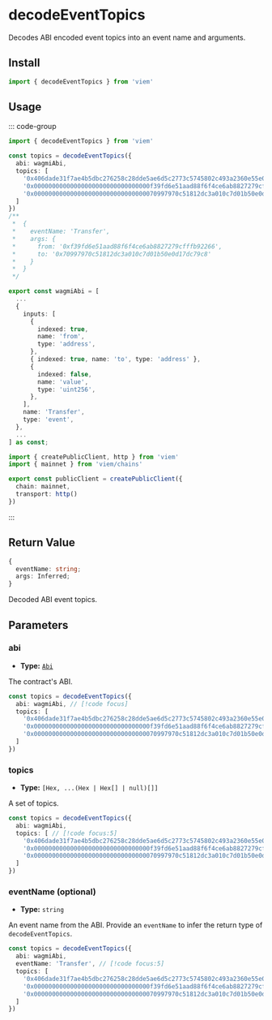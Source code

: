 # decodeEventTopics

Decodes ABI encoded event topics into an event name and arguments.

## Install

```ts
import { decodeEventTopics } from 'viem'
```

## Usage

::: code-group

```ts [example.ts]
import { decodeEventTopics } from 'viem'

const topics = decodeEventTopics({
  abi: wagmiAbi,
  topics: [
    '0x406dade31f7ae4b5dbc276258c28dde5ae6d5c2773c5745802c493a2360e55e0', 
    '0x00000000000000000000000000000000f39fd6e51aad88f6f4ce6ab8827279cfffb92266', 
    '0x0000000000000000000000000000000070997970c51812dc3a010c7d01b50e0d17dc79c8'
  ]
})
/**
 *  {
 *    eventName: 'Transfer',
 *    args: {
 *      from: '0xf39fd6e51aad88f6f4ce6ab8827279cfffb92266',
 *      to: '0x70997970c51812dc3a010c7d01b50e0d17dc79c8'
 *    }
 *  }
 */
```

```ts
export const wagmiAbi = [
  ...
  {
    inputs: [
      {
        indexed: true,
        name: 'from',
        type: 'address',
      },
      { indexed: true, name: 'to', type: 'address' },
      {
        indexed: false,
        name: 'value',
        type: 'uint256',
      },
    ],
    name: 'Transfer',
    type: 'event',
  },
  ...
] as const;
```

```ts [client.ts]
import { createPublicClient, http } from 'viem'
import { mainnet } from 'viem/chains'

export const publicClient = createPublicClient({
  chain: mainnet,
  transport: http()
})
```

:::

## Return Value

```ts
{
  eventName: string;
  args: Inferred;
}
```

Decoded ABI event topics.

## Parameters

### abi

- **Type:** [`Abi`](/docs/glossary/types#TODO)

The contract's ABI.

```ts
const topics = decodeEventTopics({
  abi: wagmiAbi, // [!code focus]
  topics: [
    '0x406dade31f7ae4b5dbc276258c28dde5ae6d5c2773c5745802c493a2360e55e0', 
    '0x00000000000000000000000000000000f39fd6e51aad88f6f4ce6ab8827279cfffb92266', 
    '0x0000000000000000000000000000000070997970c51812dc3a010c7d01b50e0d17dc79c8'
  ]
})
```

### topics

- **Type:** `[Hex, ...(Hex | Hex[] | null)[]]`

A set of topics.

```ts
const topics = decodeEventTopics({
  abi: wagmiAbi,
  topics: [ // [!code focus:5]
    '0x406dade31f7ae4b5dbc276258c28dde5ae6d5c2773c5745802c493a2360e55e0', 
    '0x00000000000000000000000000000000f39fd6e51aad88f6f4ce6ab8827279cfffb92266', 
    '0x0000000000000000000000000000000070997970c51812dc3a010c7d01b50e0d17dc79c8'
  ]
})
```

### eventName (optional)

- **Type:** `string`

An event name from the ABI. Provide an `eventName` to infer the return type of `decodeEventTopics`.

```ts
const topics = decodeEventTopics({
  abi: wagmiAbi,
  eventName: 'Transfer', // [!code focus:5]
  topics: [
    '0x406dade31f7ae4b5dbc276258c28dde5ae6d5c2773c5745802c493a2360e55e0', 
    '0x00000000000000000000000000000000f39fd6e51aad88f6f4ce6ab8827279cfffb92266', 
    '0x0000000000000000000000000000000070997970c51812dc3a010c7d01b50e0d17dc79c8'
  ]
})
```